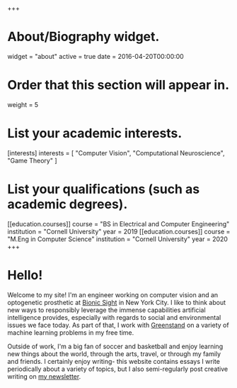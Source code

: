 +++
# About/Biography widget.
widget = "about"
active = true
date = 2016-04-20T00:00:00

# Order that this section will appear in.
weight = 5

# List your academic interests.
[interests]
  interests = [
    "Computer Vision",
    "Computational Neuroscience",
    "Game Theory"
  ]

# List your qualifications (such as academic degrees).
[[education.courses]]
  course = "BS in Electrical and Computer Engineering"
  institution = "Cornell University"
  year = 2019
[[education.courses]]
  course = "M.Eng in Computer Science"
  institution = "Cornell University"
  year = 2020
+++


# Hello!
Welcome to my site! I'm an engineer working on computer vision and an optogenetic prosthetic at [Bionic Sight](https://www.bionicsightllc.com/) in New York City. I like to think about new ways to responsibly leverage the immense capabilities artificial intelligence provides, especially with regards to social and environmental issues we face today. As part of that, I  work with [Greenstand](https://greenstand.org/home) on a variety of machine learning problems in my free time.

Outside of work, I'm a big fan of soccer and basketball and enjoy learning new things about the world, through the arts, travel, or through my family and friends. I certainly enjoy writing- this website contains essays I write periodically about a variety of topics, but I also semi-regularly post creative writing on [my newsletter](https://shubhom.substack.com/).
